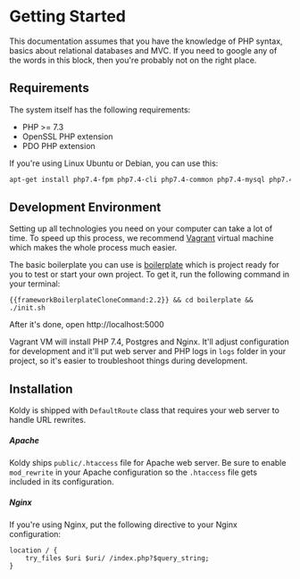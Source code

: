 # Getting Started

This documentation assumes that you have the knowledge of PHP syntax, basics about relational databases
and MVC. If you need to google any of the words in this block, then you're probably not on the right place.

## Requirements

The system itself has the following requirements:

* PHP >= 7.3
* OpenSSL PHP extension
* PDO PHP extension

If you're using Linux Ubuntu or Debian, you can use this:

```bash
apt-get install php7.4-fpm php7.4-cli php7.4-common php7.4-mysql php7.4-mbstring php7.4-pgsql php7.4-sqlite php7.4-gd php7.4-curl php7.4-bcmath php7.4-xml
```

## Development Environment

Setting up all technologies you need on your computer can take a lot of time. To speed up this process, we
recommend [Vagrant](https://www.vagrantup.com) virtual machine which makes the whole process much easier.

The basic boilerplate you can use is [boilerplate](https://github.com/koldy/boilerplate) which is project ready for you
to test or start your own project. To get it, run the following command in your terminal:

```
{{frameworkBoilerplateCloneCommand:2.2}} && cd boilerplate && ./init.sh
```

After it's done, open http://localhost:5000

Vagrant VM will install PHP 7.4, Postgres and Nginx. It'll adjust configuration for development and it'll put web server
and PHP logs in `logs` folder in your project, so it's easier to troubleshoot things during development.

## Installation

Koldy is shipped with `DefaultRoute` class that requires your web server to handle URL rewrites.

##### Apache

Koldy ships `public/.htaccess` file for Apache web server. Be sure to enable `mod_rewrite` in your
Apache configuration so the `.htaccess` file gets included in its configuration.

##### Nginx

If you're using Nginx, put the following directive to your Nginx configuration:

```
location / {
    try_files $uri $uri/ /index.php?$query_string;
}
```
